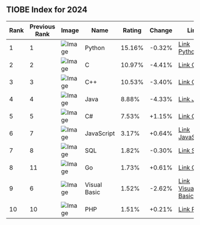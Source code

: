 ## TIOBE Index for 2024
| Rank | Previous Rank | Image | Name | Rating | Change | Link |
| --- | --- | --- | --- | --- | --- | --- |
| 1 | 1 | ![Image](https://www.tiobe.com/wp-content/themes/tiobe/tiobe-index/images/Python.png) | Python | 15.16% | -0.32% | [Link Python](https://m-korniak.github.io/python) |
| 2 | 2 | ![Image](https://www.tiobe.com/wp-content/themes/tiobe/tiobe-index/images/C.png) | C | 10.97% | -4.41% | [Link C](https://m-korniak.github.io/c) |
| 3 | 3 | ![Image](https://www.tiobe.com/wp-content/themes/tiobe/tiobe-index/images/C__.png) | C++ | 10.53% | -3.40% | [Link C++](https://m-korniak.github.io/c++) |
| 4 | 4 | ![Image](https://www.tiobe.com/wp-content/themes/tiobe/tiobe-index/images/Java.png) | Java | 8.88% | -4.33% | [Link Java](https://m-korniak.github.io/java) |
| 5 | 5 | ![Image](https://www.tiobe.com/wp-content/themes/tiobe/tiobe-index/images/C_.png) | C# | 7.53% | +1.15% | [Link C#](https://m-korniak.github.io/c#) |
| 6 | 7 | ![Image](https://www.tiobe.com/wp-content/themes/tiobe/tiobe-index/images/JavaScript.png) | JavaScript | 3.17% | +0.64% | [Link JavaScript](https://m-korniak.github.io/javascript) |
| 7 | 8 | ![Image](https://www.tiobe.com/wp-content/themes/tiobe/tiobe-index/images/SQL.png) | SQL | 1.82% | -0.30% | [Link SQL](https://m-korniak.github.io/sql) |
| 8 | 11 | ![Image](https://www.tiobe.com/wp-content/themes/tiobe/tiobe-index/images/Go.png) | Go | 1.73% | +0.61% | [Link Go](https://m-korniak.github.io/go) |
| 9 | 6 | ![Image](https://www.tiobe.com/wp-content/themes/tiobe/tiobe-index/images/Visual_Basic.png) | Visual Basic | 1.52% | -2.62% | [Link Visual Basic](https://m-korniak.github.io/visual-basic) |
| 10 | 10 | ![Image](https://www.tiobe.com/wp-content/themes/tiobe/tiobe-index/images/PHP.png) | PHP | 1.51% | +0.21% | [Link PHP](https://m-korniak.github.io/php) |

